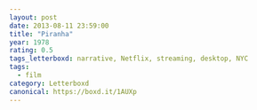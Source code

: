 ```yaml
---
layout: post 
date: 2013-08-11 23:59:00
title: "Piranha"
year: 1978
rating: 0.5
tags_letterboxd: narrative, Netflix, streaming, desktop, NYC
tags:
  - film
category: Letterboxd
canonical: https://boxd.it/1AUXp
---
```

